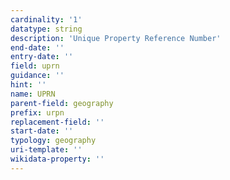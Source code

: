 ```yaml
---
cardinality: '1'
datatype: string
description: 'Unique Property Reference Number'
end-date: ''
entry-date: ''
field: uprn
guidance: ''
hint: ''
name: UPRN
parent-field: geography
prefix: urpn
replacement-field: ''
start-date: ''
typology: geography
uri-template: ''
wikidata-property: ''
---
```

